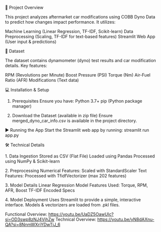 🚀 Project Overview


This project analyzes aftermarket car modifications using COBB Dyno Data to predict how changes impact performance. 
It utilizes:

Machine Learning (Linear Regression, TF-IDF, Scikit-learn)
Data Preprocessing (Scaling, TF-IDF for text-based features)
Streamlit Web App (User input & predictions)

📂 Dataset


The dataset contains dynamometer (dyno) test results and car modification details. Key features:

RPM (Revolutions per Minute)
Boost Pressure (PSI)
Torque (Nm)
Air-Fuel Ratio (AFR)
Modifications (Text data) 

💻 Installation & Setup
1. Prerequisites
   Ensure you have:
   Python 3.7+
   pip (Python package manager)

2. Download the Dataset (available in zip file)
   Ensure merged_dyno_car_info.csv is available in the project directory.

▶️ Running the App
   Start the Streamlit web app by running:
   streamlit run app.py

🛠️ Technical Details

   1️. Data Ingestion
      Stored as CSV (Flat File)
      Loaded using Pandas
      Processed using NumPy & Scikit-learn
   
   2️. Preprocessing
      Numerical Features: Scaled with StandardScaler
      Text Features: Processed with TfidfVectorizer (max 202 features)
   
   3️. Model Details
      Linear Regression Model
      Features Used:
      Torque, RPM, AFR, Boost
      TF-IDF Encoded Specs
   
   4️. Model Deployment
      Uses Streamlit to provide a simple, interactive interface.
      Models & vectorizers are loaded from .pkl files.   


Functional Overview: https://youtu.be/UaDZ5OawUIc?si=OD3swp8zNJ4VjhZw
Technical Overview: https://youtu.be/yN8dAXnu-QA?si=8NnmWXriYDwTiJ_6
 

